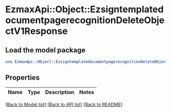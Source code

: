 # EzmaxApi::Object::EzsigntemplatedocumentpagerecognitionDeleteObjectV1Response

## Load the model package
```perl
use EzmaxApi::Object::EzsigntemplatedocumentpagerecognitionDeleteObjectV1Response;
```

## Properties
Name | Type | Description | Notes
------------ | ------------- | ------------- | -------------

[[Back to Model list]](../README.md#documentation-for-models) [[Back to API list]](../README.md#documentation-for-api-endpoints) [[Back to README]](../README.md)


